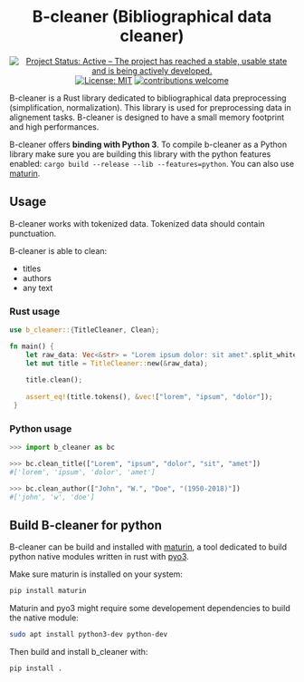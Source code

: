 <div align=center>

# B-cleaner (Bibliographical data cleaner)

[![Project Status: Active – The project has reached a stable, usable state and is being actively developed.](https://www.repostatus.org/badges/latest/active.svg)](https://www.repostatus.org/#active)
[![License: MIT](https://img.shields.io/badge/License-MIT-yellow.svg)](https://opensource.org/licenses/MIT)
[![contributions welcome](https://img.shields.io/badge/contributions-welcome-brightgreen.svg?style=flat)]()

</div>

B-cleaner is a Rust library dedicated to bibliographical data preprocessing (simplification, normalization). This library is used for preprocessing data in alignement tasks. B-cleaner is designed to have a small memory footprint and high performances.

B-cleaner offers **binding with Python 3**.
To compile b-cleaner as a Python library make sure you are building this library with the python features enabled: `cargo build --release --lib --features=python`. You can also use [maturin](https://github.com/PyO3/maturin).

## Usage
 
B-cleaner works with tokenized data. Tokenized data should contain punctuation.

B-cleaner is able to clean:

* titles
* authors
* any text

### Rust usage

```rust
use b_cleaner::{TitleCleaner, Clean};

fn main() {
    let raw_data: Vec<&str> = "Lorem ipsum dolor: sit amet".split_whitespace().collect();
    let mut title = TitleCleaner::new(&raw_data);
     
    title.clean();
          
    assert_eq!(title.tokens(), &vec!["lorem", "ipsum", "dolor"]);
 }
```
 
### Python usage

```python
>>> import b_cleaner as bc

>>> bc.clean_title(["Lorem", "ipsum", "dolor", "sit", "amet"])
#['lorem', 'ipsum', 'dolor', 'amet']

>>> bc.clean_author(["John", "W.", "Doe", "(1950-2018)"])
#['john', 'w', 'doe']
```

## Build B-cleaner for python

B-cleaner can be build and installed with [maturin](https://github.com/PyO3/maturin), a tool dedicated to build python native modules written in rust with [pyo3](https://github.com/PyO3/pyo3).

Make sure maturin is installed on your system:

```sh
pip install maturin
```

Maturin and pyo3 might require some developement dependencies to build the native module:

```sh
sudo apt install python3-dev python-dev
```

Then build and install b_cleaner with:

```sh
pip install .
```
